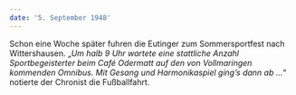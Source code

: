 ```yaml
---
date: '5. September 1948'
---
```


Schon eine Woche später fuhren die Eutinger zum Sommersportfest nach Wittershausen. „_Um halb 9 Uhr wartete eine stattliche Anzahl Sportbegeisterter beim Café Odermatt auf den von Vollmaringen kommenden Omnibus. Mit Gesang und Harmonikaspiel ging’s dann ab ..._“ notierte der Chronist die Fußballfahrt.

